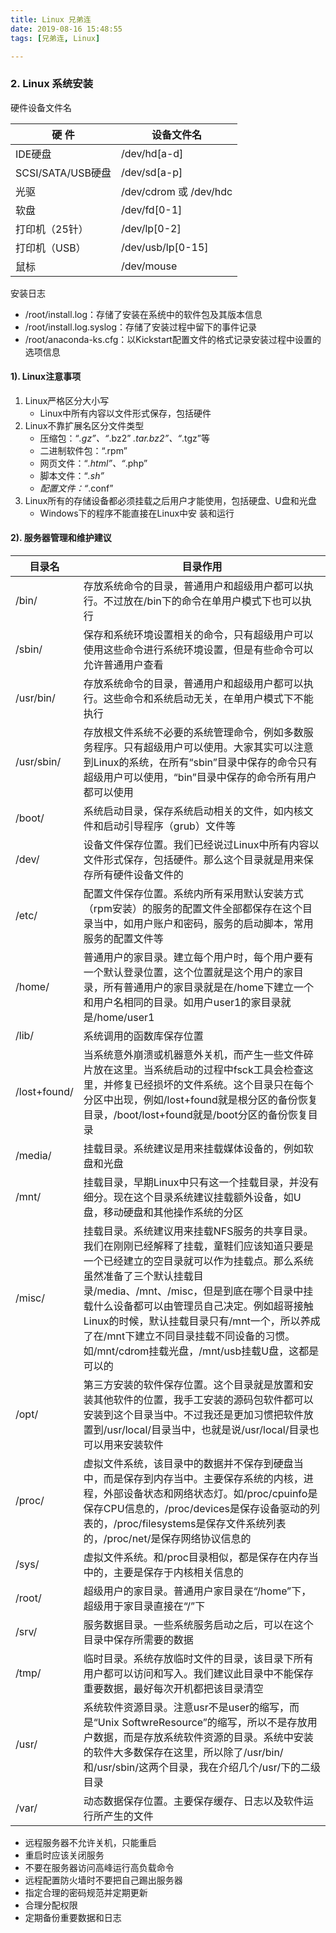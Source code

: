 ```yaml
---
title: Linux 兄弟连
date: 2019-08-16 15:48:55
tags: [兄弟连, Linux]

---
```




### 2. Linux 系统安装

硬件设备文件名

| 硬 件             | 设备文件名             |
| ----------------- | ---------------------- |
| IDE硬盘           | /dev/hd[a-d]           |
| SCSI/SATA/USB硬盘 | /dev/sd[a-p]           |
| 光驱              | /dev/cdrom 或 /dev/hdc |
| 软盘              | /dev/fd[0-1]           |
| 打印机（25针）    | /dev/lp[0-2]           |
| 打印机（USB）     | /dev/usb/lp[0-15]      |
| 鼠标              | /dev/mouse             |

安装日志

- /root/install.log：存储了安装在系统中的软件包及其版本信息
- /root/install.log.syslog：存储了安装过程中留下的事件记录
- /root/anaconda-ks.cfg：以Kickstart配置文件的格式记录安装过程中设置的选项信息

#### 1). Linux注意事项

1. Linux严格区分大小写
   - Linux中所有内容以文件形式保存，包括硬件
2. Linux不靠扩展名区分文件类型
   - 压缩包：“*.gz”、“*.bz2” *.tar.bz2”、“*.tgz”等
   - 二进制软件包：“.rpm”
   - 网页文件：“*.html”、“*.php”
   - 脚本文件：“*.sh”*
   - *配置文件：“*.conf”
3. Linux所有的存储设备都必须挂载之后用户才能使用，包括硬盘、U盘和光盘
   - Windows下的程序不能直接在Linux中安
     装和运行

#### 2). 服务器管理和维护建议

| 目录名       | 目录作用                                                     |
| ------------ | ------------------------------------------------------------ |
| /bin/        | 存放系统命令的目录，普通用户和超级用户都可以执行。不过放在/bin下的命令在单用户模式下也可以执行 |
| /sbin/       | 保存和系统环境设置相关的命令，只有超级用户可以使用这些命令进行系统环境设置，但是有些命令可以允许普通用户查看 |
| /usr/bin/    | 存放系统命令的目录，普通用户和超级用户都可以执行。这些命令和系统启动无关，在单用户模式下不能执行 |
| /usr/sbin/   | 存放根文件系统不必要的系统管理命令，例如多数服务程序。只有超级用户可以使用。大家其实可以注意到Linux的系统，在所有“sbin”目录中保存的命令只有超级用户可以使用，“bin”目录中保存的命令所有用户都可以使用 |
| /boot/       | 系统启动目录，保存系统启动相关的文件，如内核文件和启动引导程序（grub）文件等 |
| /dev/        | 设备文件保存位置。我们已经说过Linux中所有内容以文件形式保存，包括硬件。那么这个目录就是用来保存所有硬件设备文件的 |
| /etc/        | 配置文件保存位置。系统内所有采用默认安装方式（rpm安装）的服务的配置文件全部都保存在这个目录当中，如用户账户和密码，服务的启动脚本，常用服务的配置文件等 |
| /home/       | 普通用户的家目录。建立每个用户时，每个用户要有一个默认登录位置，这个位置就是这个用户的家目录，所有普通用户的家目录就是在/home下建立一个和用户名相同的目录。如用户user1的家目录就是/home/user1 |
| /lib/        | 系统调用的函数库保存位置                                     |
| /lost+found/ | 当系统意外崩溃或机器意外关机，而产生一些文件碎片放在这里。当系统启动的过程中fsck工具会检查这里，并修复已经损坏的文件系统。这个目录只在每个分区中出现，例如/lost+found就是根分区的备份恢复目录，/boot/lost+found就是/boot分区的备份恢复目录 |
| /media/      | 挂载目录。系统建议是用来挂载媒体设备的，例如软盘和光盘       |
| /mnt/        | 挂载目录，早期Linux中只有这一个挂载目录，并没有细分。现在这个目录系统建议挂载额外设备，如U盘，移动硬盘和其他操作系统的分区 |
| /misc/       | 挂载目录。系统建议用来挂载NFS服务的共享目录。我们在刚刚已经解释了挂载，童鞋们应该知道只要是一个已经建立的空目录就可以作为挂载点。那么系统虽然准备了三个默认挂载目录/media、/mnt、/misc，但是到底在哪个目录中挂载什么设备都可以由管理员自己决定。例如超哥接触Linux的时候，默认挂载目录只有/mnt一个，所以养成了在/mnt下建立不同目录挂载不同设备的习惯。如/mnt/cdrom挂载光盘，/mnt/usb挂载U盘，这都是可以的 |
| /opt/        | 第三方安装的软件保存位置。这个目录就是放置和安装其他软件的位置，我手工安装的源码包软件都可以安装到这个目录当中。不过我还是更加习惯把软件放置到/usr/local/目录当中，也就是说/usr/local/目录也可以用来安装软件 |
| /proc/       | 虚拟文件系统，该目录中的数据并不保存到硬盘当中，而是保存到内存当中。主要保存系统的内核，进程，外部设备状态和网络状态灯。如/proc/cpuinfo是保存CPU信息的，/proc/devices是保存设备驱动的列表的，/proc/filesystems是保存文件系统列表的，/proc/net/是保存网络协议信息的 |
| /sys/        | 虚拟文件系统。和/proc目录相似，都是保存在内存当中的，主要是保存于内核相关信息的 |
| /root/       | 超级用户的家目录。普通用户家目录在“/home”下，超级用于家目录直接在“/”下 |
| /srv/        | 服务数据目录。一些系统服务启动之后，可以在这个目录中保存所需要的数据 |
| /tmp/        | 临时目录。系统存放临时文件的目录，该目录下所有用户都可以访问和写入。我们建议此目录中不能保存重要数据，最好每次开机都把该目录清空 |
| /usr/        | 系统软件资源目录。注意usr不是user的缩写，而是“Unix SoftwreResource”的缩写，所以不是存放用户数据，而是存放系统软件资源的目录。系统中安装的软件大多数保存在这里，所以除了/usr/bin/和/usr/sbin/这两个目录，我在介绍几个/usr/下的二级目录 |
| /var/        | 动态数据保存位置。主要保存缓存、日志以及软件运行所产生的文件 |

- 远程服务器不允许关机，只能重启
- 重启时应该关闭服务
- 不要在服务器访问高峰运行高负载命令
- 远程配置防火墙时不要把自己踢出服务器
- 指定合理的密码规范并定期更新
- 合理分配权限
- 定期备份重要数据和日志